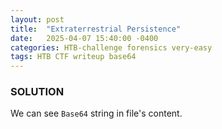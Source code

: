 ```yaml
---
layout: post
title:  "Extraterrestrial Persistence"
date:   2025-04-07 15:40:00 -0400
categories: HTB-challenge forensics very-easy
tags: HTB CTF writeup base64 
---
```


### SOLUTION
We can see `Base64` string in file's content.
